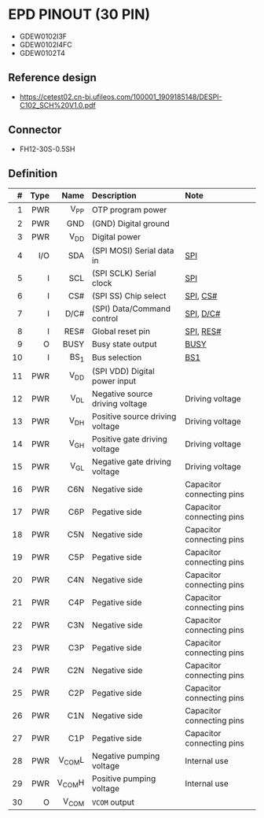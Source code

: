 # EPD PINOUT (30 PIN)

- GDEW0102I3F
- GDEW0102I4FC
- GDEW0102T4

## Reference design

- <https://cetest02.cn-bj.ufileos.com/100001_1909185148/DESPI-C102_SCH%20V1.0.pdf>

## Connector

- FH12-30S-0.5SH

## Definition

|   # | Type |             Name | Description                     | Note                      |
| --: | ---: | ---------------: | :------------------------------ | :------------------------ |
|   1 |  PWR |   V<sub>PP</sub> | OTP program power               |                           |
|   2 |  PWR |              GND | (GND) Digital ground            |                           |
|   3 |  PWR |   V<sub>DD</sub> | Digital power                   |                           |
|   4 |  I/O |              SDA | (SPI MOSI) Serial data in       | [SPI][spi]                |
|   5 |    I |              SCL | (SPI SCLK) Serial clock         | [SPI][spi]                |
|   6 |    I |              CS# | (SPI SS) Chip select            | [SPI][spi], [CS#][csn]    |
|   7 |    I |             D/C# | (SPI) Data/Command control      | [SPI][spi], [D/C#][dcn]   |
|   8 |    I |             RES# | Global reset pin                | [SPI][spi], [RES#][resn]  |
|   9 |    O |             BUSY | Busy state output               | [BUSY][busy]              |
|  10 |    I |   BS<sub>1</sub> | Bus selection                   | [BS1][bs1]                |
|  11 |  PWR |   V<sub>DD</sub> | (SPI VDD) Digital power input   |                           |
|  12 |  PWR |   V<sub>DL</sub> | Negative source driving voltage | Driving voltage           |
|  13 |  PWR |   V<sub>DH</sub> | Positive source driving voltage | Driving voltage           |
|  14 |  PWR |   V<sub>GH</sub> | Positive gate driving voltage   | Driving voltage           |
|  15 |  PWR |   V<sub>GL</sub> | Negative gate driving voltage   | Driving voltage           |
|  16 |  PWR |              C6N | Negative side                   | Capacitor connecting pins |
|  17 |  PWR |              C6P | Pegative side                   | Capacitor connecting pins |
|  18 |  PWR |              C5N | Negative side                   | Capacitor connecting pins |
|  19 |  PWR |              C5P | Pegative side                   | Capacitor connecting pins |
|  20 |  PWR |              C4N | Negative side                   | Capacitor connecting pins |
|  21 |  PWR |              C4P | Pegative side                   | Capacitor connecting pins |
|  22 |  PWR |              C3N | Negative side                   | Capacitor connecting pins |
|  23 |  PWR |              C3P | Pegative side                   | Capacitor connecting pins |
|  24 |  PWR |              C2N | Negative side                   | Capacitor connecting pins |
|  25 |  PWR |              C2P | Pegative side                   | Capacitor connecting pins |
|  26 |  PWR |              C1N | Negative side                   | Capacitor connecting pins |
|  27 |  PWR |              C1P | Pegative side                   | Capacitor connecting pins |
|  28 |  PWR | V<sub>COM</sub>L | Negative pumping voltage        | Internal use              |
|  29 |  PWR | V<sub>COM</sub>H | Positive pumping voltage        | Internal use              |
|  30 |    O |  V<sub>COM</sub> | `VCOM` output                   |                           |

[spi]: SPI-24PIN.md#spi
[csn]: SPI-24PIN.md#csn
[dcn]: SPI-24PIN.md#dcn
[resn]: SPI-24PIN.md#resn
[busy]: SPI-24PIN.md#busy
[bs1]: SPI-24PIN.md#bs1
